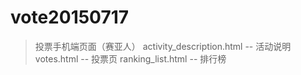 # vote20150717
> 投票手机端页面（赛亚人）
> activity_description.html -- 活动说明
> votes.html                -- 投票页
> ranking_list.html         -- 排行榜
